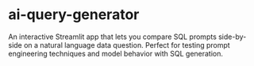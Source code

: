 # ai-query-generator
An interactive Streamlit app that lets you compare SQL prompts side-by-side on a natural language data question. Perfect for testing prompt engineering techniques and model behavior with SQL generation.
